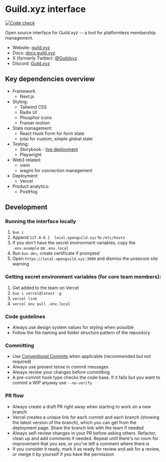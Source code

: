 # Guild.xyz interface

[![Code check](https://github.com/guildxyz/guild.xyz/actions/workflows/code-check.yml/badge.svg)](https://github.com/guildxyz/guild.xyz/actions/workflows/code-check.yml)

Open source interface for Guild.xyz -- a tool for platformless membership management.

- Website: [guild.xyz](https://guild.xyz)
- Docs: [docs.guild.xyz](https://docs.guild.xyz/)
- X (formerly Twitter): [@Guildxyz](https://x.com/guildxyz)
- Discord: [Guild.xyz](https://discord.gg/KUkghUdk2G)

## Key dependencies overview

- Framework
  - Next.js
- Styling:
  - Tailwind CSS
  - Radix UI
  - Phosphor icons
  - Framer motion
- State management:
  - React Hook Form for form state
  - jotai for custom, simple global state
- Testing:
  - Storybook - [live deployment](https://guildxyz.github.io/guild.xyz)
  - Playwright
- Web3 related:
  - viem
  - wagmi for connection management
- Deployment:
  - Vercel
- Product analytics:
  - PostHog

## Development

### Running the interface locally

1. `bun i`
2. Append `127.0.0.1  local.openguild.xyz` to `/etc/hosts`
3. If you don't have the secret environment variables, copy the `.env.example` as `.env.local`
4. Run `bun dev`, create certificate if prompted
5. Open `https://local.openguild.xyz:3000` and dismiss the unsecure site warning


### Getting secret environment variables (for core team members):

1. Get added to the team on Vercel
1. `bun i vercel@latest -g`
1. `vercel link`
1. `vercel env pull .env.local`

### Code guidelines

- Always use design system values for styling when possible
- Follow the file naming and folder structure pattern of the repository

### Committing

- Use [Conventional Commits](https://www.conventionalcommits.org/en/v1.0.0/) when applicable (recommended but not required)
- Always use present tense in commit messages
- Always review your changes before committing
- A pre-commit hook type checks the code base. If it fails but you want to commit a WIP anyway use `--no-verify`

### PR flow

- Always create a draft PR right away when starting to work on a new branch
- Vercel creates a unique link for each commit and each branch (showing the latest version of the branch), which you can get from the deployment page. Share the branch link with the team if needed
- Always self-review changes in your PR before asking others. Refactor, clean up and add comments if needed. Repeat until there's no room for improvement that you see, or you've left a comment where there is
- If you consider it ready, mark it as ready for review and ask for a review, or merge it by yourself if you have the permission
